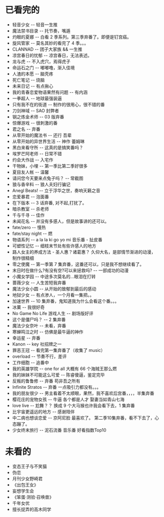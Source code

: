 # 已看完的

- 轻音少女 -- 轻音一生推
- 魔法禁书目录 -- 托节奏，嘴遁
- 灼眼的夏娜 -- 白看 2 季系列。第三季弃番了。即便是钉宫癌。
- 旋风管家 -- 莫名其妙的看完了 4 季。。。
- CLANNAD -- 团子大家族 && 一生推
- 凉宫春日的忧郁 -- 凉宫春日，无法表述。
- 龙与虎 -- 不入虎穴，焉得虎子
- 命运石之门 -- 嘟嘟噜，渐入佳境
- 人渣的本愿 -- 脑壳疼
- 死亡笔记 -- 烧脑
- 未来日记 -- 有点揪心
- 我的青春恋爱物语果然有问题 -- 有内涵
- 一拳超人 -- 地球最强装逼
- 只有我不在的街道 -- 制作的很用心，很不错的番
- 刀剑神域 -- SAO 封弊者
- 钢之炼金术师 -- 03 版弃番
- 惊爆游戏 -- 很刺激的番
- 君之名 -- 弃番
- 从零开始的魔法书 -- 还行 吾辈
- 从零开始的异世界生活 -- 神作 蕾姆琳
- 黑白来看守所 -- 这真的是搞笑番吗？
- 埃罗芒阿老师 -- 日常不错
- 约会大作战 -- 入宅作
- 干物妹，小埋 -- 第一季比第二季好很多
- 夏目友人帐 -- 温馨
- 请问您今天要来点兔子吗？ -- 常截图
- 狼与香辛料 -- 狼人夫妇行骗记
- Anegl Beats! -- 立于浮华之世，奏响天籁之音
- 恋爱暴君 -- 泡面番
- 在下版本 -- 3 话弃番, 对不起,打扰了。
- 暗杀教室 -- 杀老师
- 千与千寻 -- 佳作
- 未闻花名 -- 并没有多感人，但是故事讲的还可以。
- fate/zero -- 慢热
- fate/stay night -- 燃
- 物语系列 -- a la la ki go yo mi 音乐番 - 扯皮番
- 可塑性记忆 -- 细枝末节处有些许感人的地方
- 路人女主的养成方法 - 圣人惠？诸葛惠？ 久仰大名，是部情节渐进的动漫，制作很精细
- 零之使魔 -- 第一季第 7 集弃番，这番还可以，只是我不想继续看了。
- 末日时在做什么?有没有空?可以来拯救吗? -- 一部成功的动漫
- 小魔女学园 -- 中途多次莫名的...眼泪在打转
- 蔷薇少女 -- 人生苦短我弃番
- 魔法少女小圆 -- 从开始的致郁到最后的感动
- 地狱少女 -- 有点渗人，一个月看一集把。。
- 加速世界 -- 10 集弃番，鬼知道我为什么会看这个番。。。
- 冰菓 -- 我很好奇
- No Game No Life 游戏人生 -- 剧场版好评
- 这个是僵尸吗？ -- 2 集弃番
- 魔法少女奈叶 -- 未看，弃番
- 寒蝉鸣泣之时 -- 仿佛是最牛逼的神作
- 幸运星 -- 弃番
- Kanon -- key 社招牌之一
- 罪恶王冠 -- 看完第一集弃番了（收集了 music）
- overload -- 节奏不行，差评
- 工作细胞 -- 追番中
- 我的英雄学院 -- one for all 大概有 66 个海贼王那么燃
- 我的妹妹不可能这么可爱 -- 陈睿傻逼，鉴定完毕
- 反叛的鲁鲁修 -- 弃番 苟非吾之所有
- Infinite Stratos -- 弃番 一点吸引力都没有。。。
- 我的朋友很少 -- 男主看着不太顺眼，果然，我不喜欢后宫番，，，，半集弃番
- 樱花庄的宠物女孩 -- 牛逼 各个都是人才 娶妻当如青山七海
- love live -- 尬舞？？ 换成 9 个大马猴也许我会看下去，1 集弃番
- 比宇宙更遥远的地方 -- 感谢陪伴
- 中二病也想谈恋爱 -- 京阿尼脸 最喜欢了。 第二季10集弃番，看不下去了，心态蹦了。
- 少女终末旅行  -- 泥石流番 音乐番 好看指数Top10

# 未看的

- 变态王子与不笑猫
- 伪恋
- 月刊少女野崎君
- 《出包王女》
- 妄想学生会
- 《笨蛋·测验·召唤兽》
- 千年女优
- 擅长捉弄的高木同学
